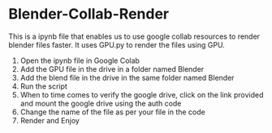 # Blender-Collab-Render
This is a ipynb file that enables us to use google collab resources to render blender files faster. It uses GPU.py to render the files using GPU.


1. Open the ipynb file in Google Colab
2. Add the GPU file in the drive in a folder named Blender
3. Add the blend file in the drive in the same folder named Blender
4. Run the script
5. When to time comes to verify the google drive, click on the link provided and mount the google drive using the auth code
6. Change the name of the file as per your file in the code
7. Render and Enjoy
